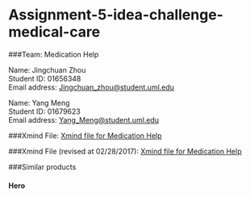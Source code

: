 # Assignment-5-idea-challenge-medical-care

###Team: Medication Help

Name: Jingchuan Zhou </br>
Student ID: 01656348 </br>
Email address: Jingchuan_zhou@student.uml.edu </br>

Name: Yang Meng </br>
Student ID: 01679623 </br>
Email address: Yang_Meng@student.uml.edu </br>

###Xmind File: 
[Xmind file for Medication Help](http://www.xmind.net/m/HWtT)<br />

###Xmind File (revised at 02/28/2017): 
[Xmind file for Medication Help](http://www.xmind.net/m/6R6n)<br />

###Similar products
#### Hero
 
